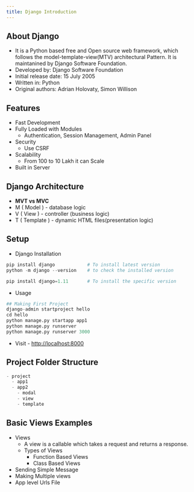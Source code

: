 ```yaml
---
title: Django Introduction
---
```


## About Django

- It is a Python based free and Open source web framework, which follows the model-template-view(MTV) architectural Pattern. It is maintanined by Django Software Foundation.
- Developed by: Django Software Foundation
- Initial release date: 15 July 2005
- Written in: Python
- Original authors: Adrian Holovaty, Simon Willison

## Features

- Fast Development
- Fully Loaded with Modules
  - Authentication, Session Management, Admin Panel
- Security
  - Use CSRF
- Scalability
  - From 100 to 10 Lakh it can Scale
- Built in Server

## Django Architecture

- **MVT vs MVC**
- M ( Model ) - database logic
- V ( View ) - controller (business logic)
- T ( Template ) - dynamic HTML files(presentation logic)

## Setup

- Django Installation

```py
pip install django            # To install latest version
python -m django --version    # to check the installed version

pip install django=1.11       # To install the specific version
```

- Usage

```py
## Making First Project
django-admin startproject hello
cd hello
python manage.py startapp app1
python manage.py runserver
python manage.py runserver 3000
```

- Visit - [http://localhost:8000](http://localhost:8000)

<!-- $ curl http://localhost:8000/
$ http http://localhost:8000/ -->

## Project Folder Structure

```py
- project
  - app1
  - app2
    - modal
    - view
    - template
```

## Basic Views Examples

- Views
  - A view is a callable which takes a request and returns a response.
  - Types of Views
    - Function Based Views
    - Class Based Views
- Sending Simple Message
- Making Multiple views
- App level Urls File

<!--
```py
def disable_btn_view(req):
  a = ""
  for i in req.POST:
    a = loads(i)["data"]
    print(loads(i))
    print(a)
  b = loads(""" { "result": 0 } """)
  return JsonResponse(b)

req.POST.getlist()
form.is_valid()
form.save()

# ModalForm(req.POST, req.FILES)
```
-->

<!--
Downloading CSV File

# def download_view(req):
#     response = HttpResponse(content_type='text/csv')
#     response['Content-Disposition'] = 'attachment; filename="somefilename.csv"'
#     writer = csv.writer(response)
#     writer.writerow(['Name', 'Email', 'Mobile'])
#     for i in User.objects.all():
#         writer.writerow([
#             i.u_name,
#             i.u_email,
#             i.u_mobile,
#         ])
#     return response

Defining variables in Django template

{% load static %}
{% static "images" as baseUrl %}
{{baseUrl}}/{{ data.img }}
-->
